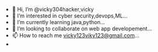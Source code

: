 - 👋 Hi, I’m @vicky304hacker,vicky
- 👀 I’m interested in cyber security,devops,ML...
- 🌱 I’m currently learning java,python...
- 💞️ I’m looking to collaborate on web app developement...
- 📫 How to reach me vicky123viky123@gmail.com...
- 

<!---
vicky304hacker/vicky304hacker is a ✨ special ✨ repository because its `README.md` (this file) appears on your GitHub profile.
You can click the Preview link to take a look at your changes.
--->
